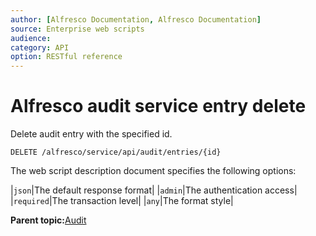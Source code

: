 ```yaml
---
author: [Alfresco Documentation, Alfresco Documentation]
source: Enterprise web scripts
audience: 
category: API
option: RESTful reference
---
```


# Alfresco audit service entry delete

Delete audit entry with the specified id.

`DELETE /alfresco/service/api/audit/entries/{id}`

The web script description document specifies the following options:

|`json`|The default response format|
|`admin`|The authentication access|
|`required`|The transaction level|
|`any`|The format style|

**Parent topic:**[Audit](../references/RESTful-Audit.md)

